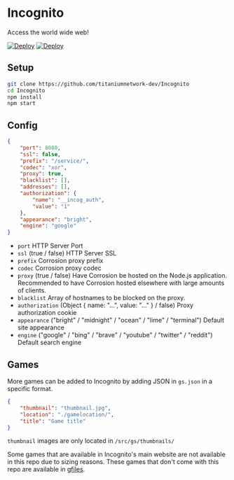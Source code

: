 # Incognito
Access the world wide web!

[![Deploy](https://www.herokucdn.com/deploy/button.svg)](https://heroku.com/deploy?template=https://github.com/timo-zzz/Incognito-old)
[![Deploy](https://raw.githubusercontent.com/QuiteAFancyEmerald/HolyUnblockerPublic/master/views/assets/img/replit.svg?raw)](https://github.com/timo-zzz/Incognito-old)

## Setup

```sh
git clone https://github.com/titaniumnetwork-dev/Incognito
cd Incognito
npm install
npm start
```

## Config

```json
{
    "port": 8080,
    "ssl": false,
    "prefix": "/service/",
    "codec": "xor",
    "proxy": true,
    "blacklist": [],
    "addresses": [],
    "authorization": {
        "name": "__incog_auth",
        "value": "1"
    },
    "appearance": "bright",
    "engine": "google"
}
```

- `port` HTTP Server Port
- `ssl` (true / false) HTTP Server SSL
- `prefix` Corrosion proxy prefix
- `codec` Corrosion proxy codec
- `proxy` (true / false) Have Corrosion be hosted on the Node.js application. Recommended to have Corrosion hosted elsewhere with large amounts of clients.
- `blacklist` Array of hostnames to be blocked on the proxy.
- `authorization` (Object { name: "...", value: "..." } / false) Proxy authorization cookie
- `appearance` ("bright" / "midnight" / "ocean" / "lime" / "terminal") Default site appearance
- `engine` ("google" / "bing" / "brave" / "youtube" / "twitter" / "reddit") Default search engine 


## Games

More games can be added to Incognito by adding JSON in `gs.json` in a specific format.
```json
{
    "thumbnail": "thumbnail.jpg", 
    "location": "./gamelocation/",
    "title": "Game title"
}
```
`thumbnail` images are only located in `/src/gs/thumbnails/`

Some games that are available in Incognito's main website are not available in this repo due to sizing reasons.
These games that don't come with this repo are available in [gfiles](https://github.com/caracal-js/gfiles).

